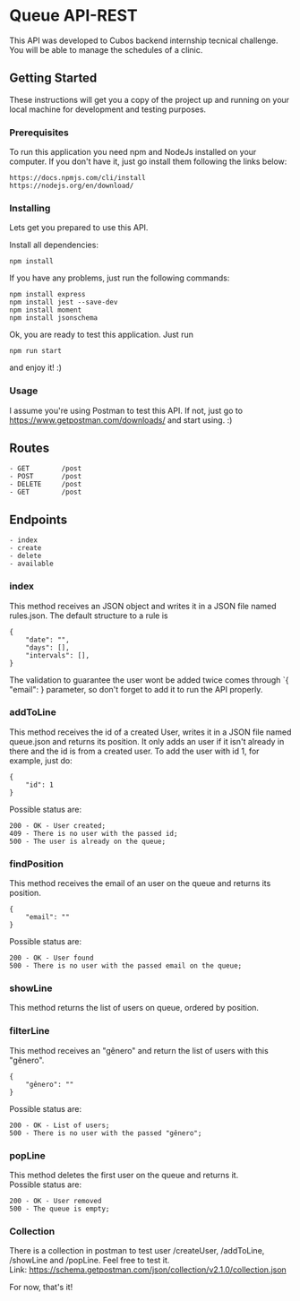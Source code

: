 
# Queue API-REST

This API was developed to Cubos backend internship tecnical challenge. You will be able to manage the schedules of a clinic.

## Getting Started

These instructions will get you a copy of the project up and running on your local machine for development and testing purposes. 

### Prerequisites

To run this application you need npm and NodeJs installed on your computer.
If you don't have it, just go install them following the links below:
```
https://docs.npmjs.com/cli/install
https://nodejs.org/en/download/
```
### Installing

Lets get you prepared to use this API.

Install all dependencies:
```
npm install
```

If you have any problems, just run the following commands:
```
npm install express
npm install jest --save-dev
npm install moment
npm install jsonschema
```
Ok, you are ready to test this application.
Just run
```
npm run start
```  
and enjoy it! :)

### Usage

I assume you're using Postman to test this API. If not, just go to https://www.getpostman.com/downloads/ and start using. :)

## Routes
```
- GET        /post
- POST 	     /post
- DELETE     /post
- GET  		 /post
```

## Endpoints
```
- index
- create
- delete
- available
```

### index
This method receives an JSON object and writes it in a JSON file named rules.json. The default structure to a rule is
```
{
    "date": "",
    "days": [],
    "intervals": [],
}
```
The validation to guarantee the user wont be added twice comes through `{ "email": } parameter, so don't forget to add it to run the API properly.

### addToLine
This method receives the id of a created User, writes it in a JSON file named queue.json and returns its position. It only adds an user if it isn't already in there and the id is from a created user. To add the user with id 1, for example, just do:
```
{
    "id": 1
}
```
Possible status are:
```
200 - OK - User created; 
409 - There is no user with the passed id;
500 - The user is already on the queue;
```

### findPosition
This method receives the email of an user on the queue and returns its position. 
```
{
    "email": ""
}
```

Possible status are:
```
200 - OK - User found
500 - There is no user with the passed email on the queue;
```
### showLine
This method returns the list of users on queue, ordered by position.

### filterLine
This method receives an "gênero" and return the list of users with this "gênero".
```
{
    "gênero": ""
}
```
Possible status are:
```
200 - OK - List of users;
500 - There is no user with the passed "gênero";
```
### popLine
This method deletes the first user on the queue and returns it. <br> 
Possible status are:
```
200 - OK - User removed
500 - The queue is empty;
```
### Collection
There is a collection in postman to test user /createUser, /addToLine, /showLine and /popLine. Feel free to test it. <br>
Link: https://schema.getpostman.com/json/collection/v2.1.0/collection.json

For now, that's it!